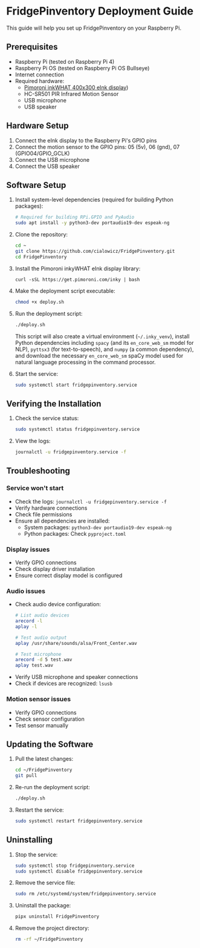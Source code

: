 # FridgePinventory Deployment Guide

This guide will help you set up FridgePinventory on your Raspberry Pi.

## Prerequisites

- Raspberry Pi (tested on Raspberry Pi 4)
- Raspberry Pi OS (tested on Raspberry Pi OS Bullseye)
- Internet connection
- Required hardware:
  - [Pimoroni inkWHAT 400x300 eInk display](https://learn.pimoroni.com/article/getting-started-with-inky-what))
  - HC-SR501 PIR Infrared Motion Sensor
  - USB microphone
  - USB speaker

## Hardware Setup

1. Connect the eInk display to the Raspberry Pi's GPIO pins
2. Connect the motion sensor to the GPIO pins: 05 (5v), 06 (gnd), 07 (GPIO04/GPIO_GCLK)
3. Connect the USB microphone
4. Connect the USB speaker

## Software Setup

1. Install system-level dependencies (required for building Python packages):
   ```bash
   # Required for building RPi.GPIO and PyAudio
   sudo apt install -y python3-dev portaudio19-dev espeak-ng
   ```

2. Clone the repository:
   ```bash
   cd ~
   git clone https://github.com/cialowicz/FridgePinventory.git
   cd FridgePinventory
   ```

3. Install the Pimoroni inkyWHAT eInk display library:
   ```
   curl -sSL https://get.pimoroni.com/inky | bash
   ```

4. Make the deployment script executable:
   ```bash
   chmod +x deploy.sh
   ```

5. Run the deployment script:
   ```bash
   ./deploy.sh
   ```
   This script will also create a virtual environment (`~/.inky_venv`), install Python dependencies including `spacy` (and its `en_core_web_sm` model for NLP), `pyttsx3` (for text-to-speech), and `numpy` (a common dependency), and download the necessary `en_core_web_sm` spaCy model used for natural language processing in the command processor.

6. Start the service:
   ```bash
   sudo systemctl start fridgepinventory.service
   ```

## Verifying the Installation

1. Check the service status:
   ```bash
   sudo systemctl status fridgepinventory.service
   ```

2. View the logs:
   ```bash
   journalctl -u fridgepinventory.service -f
   ```

## Troubleshooting

### Service won't start
- Check the logs: `journalctl -u fridgepinventory.service -f`
- Verify hardware connections
- Check file permissions
- Ensure all dependencies are installed:
  - System packages: `python3-dev portaudio19-dev espeak-ng`
  - Python packages: Check `pyproject.toml`

### Display issues
- Verify GPIO connections
- Check display driver installation
- Ensure correct display model is configured

### Audio issues
- Check audio device configuration:
  ```bash
  # List audio devices
  arecord -l
  aplay -l
  
  # Test audio output
  aplay /usr/share/sounds/alsa/Front_Center.wav
  
  # Test microphone
  arecord -d 5 test.wav
  aplay test.wav
  ```
- Verify USB microphone and speaker connections
- Check if devices are recognized: `lsusb`

### Motion sensor issues
- Verify GPIO connections
- Check sensor configuration
- Test sensor manually

## Updating the Software

1. Pull the latest changes:
   ```bash
   cd ~/FridgePinventory
   git pull
   ```

2. Re-run the deployment script:
   ```bash
   ./deploy.sh
   ```

3. Restart the service:
   ```bash
   sudo systemctl restart fridgepinventory.service
   ```

## Uninstalling

1. Stop the service:
   ```bash
   sudo systemctl stop fridgepinventory.service
   sudo systemctl disable fridgepinventory.service
   ```

2. Remove the service file:
   ```bash
   sudo rm /etc/systemd/system/fridgepinventory.service
   ```

3. Uninstall the package:
   ```bash
   pipx uninstall FridgePinventory
   ```

4. Remove the project directory:
   ```bash
   rm -rf ~/FridgePinventory
   ``` 